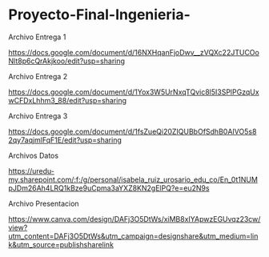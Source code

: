 # Proyecto-Final-Ingenieria-
Archivo Entrega 1

https://docs.google.com/document/d/16NXHqanFjoDwv__zVQXc22JTUCOoNlt8p6cQrAkjkoo/edit?usp=sharing

Archivo Entrega 2

https://docs.google.com/document/d/1Yox3W5UrNxqTQvic8l5I3SPlPGzqUxwCFDxLhhm3_88/edit?usp=sharing

Archivo Entrega 3

https://docs.google.com/document/d/1fsZueQi20ZIQUBbOfSdhB0AIVO5s82qy7aqjmlFqF1E/edit?usp=sharing

Archivos Datos

https://uredu-my.sharepoint.com/:f:/g/personal/isabela_ruiz_urosario_edu_co/En_0t1NUMpJDm26Ah4LRQ1kBze9uCpma3aYXZ8KN2gElPQ?e=eu2N9s

Archivo Presentacion

https://www.canva.com/design/DAFj3O5DtWs/xiMB8xIYApwzEGUvqz23cw/view?utm_content=DAFj3O5DtWs&utm_campaign=designshare&utm_medium=link&utm_source=publishsharelink
